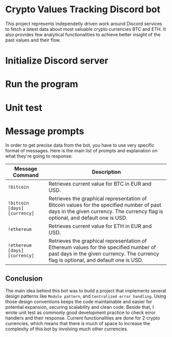 # Crypto Values Tracking Discord bot

This project represents independetly driven work around Discord services to fetch a latest data about most valuable crypto currencies BTC and ETH. It also provides few analytical functionalities to achieve better insight of the past values and their flow.

# Initialize Discord server

# Run the program

# Unit test

# Message prompts
In order to get precise data from the bot, you have to use very specific format of messages. Here is the main list of prompts and explanation on what they're going to response:

| Message Command | Description |
|-----------------|-------------|
| `!bitcoin`      | Retrieves current value for BTC in EUR and USD.| 
| `!bitcoin [days] [currency]` | Retrieves the graphical representation of Bitcoin values for the specified number of past days in the given currency. The currency flag is optional, and default one is USD.|
| `!ethereum`     | Retrieves current value for ETH in EUR and USD.|
| `!ethereum [days] [currency]` | Retrieves the graphical representation of Ethereum values for the specified number of past days in the given currency. The currency flag is optional, and default one is USD.|

## Conclusion
The main idea behind this bot was to build a project that implements several design patterns like `Module pattern`, and `Centralized error handling`. Using those design conventions keeps the code maintainable and easier for potential expansion, securing scalability and clean code. Beside that, I wrote unit test as commonly good development practice to check error handlers and their response. Current functionalities are done for 2 crypto currencies, which means that there is much of space to increase the complexity of this bot by involving much other currencies.